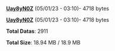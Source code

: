 [**Uay8yN0Z**](/data/Uay8yN0Z.txt) (05/01/23 - 03:10)- 4718 bytes

[**Uay8yN0Z**](/data/Uay8yN0Z.txt) (05/01/23 - 03:10)- 4718 bytes

**Total Datas**: 2911

**Total Size**: 18.94 MB / 18.9 MB